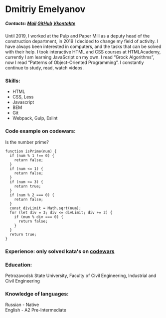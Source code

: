 # Dmitriy Emelyanov  
##### Contacts: [Mail](harnblaze@gmail.com)     [GitHub](https://github.com/harnblaze)  [Vkontakte](https://vk.com/d_m0n)  
Until 2019, I worked at the Pulp and Paper Mill as a deputy head of the construction department, in 2019 I decided to change my field of activity. I have always been interested in computers, and the tasks that can be solved with their help. I took interactive HTML and CSS courses at HTMLAcademy, currently I am learning JavaScript on my own. I read “Grock Algorithms”, now I read “Patterns of Object-Oriented Programming”. I constantly continue to study, read, watch videos.
### Skills:
* HTML
* CSS, Less
*  Javascript
* BEM
* Git
* Webpack, Gulp, Eslint
### Code example on codewars:
Is the number prime?
```
function isPrime(num) {
  if (num % 1 !== 0) {
    return false;
  }
  if (num <= 1) {
    return false;
  }
  if (num <= 3) {
    return true;
  }
  if (num % 2 === 0) {
    return false;
  }
  const divLimit = Math.sqrt(num);
  for (let div = 3; div <= divLimit; div += 2) {
    if (num % div === 0) {
      return false;
    }
  }
  return true;
}
```
### Experience: only solved kata's on [codewars](https://www.codewars.com/users/harn_blaze)
### Education:
Petrozavodsk State University,
Faculty of Civil Engineering, Industrial and Civil Engineering
### Knowledge of languages:
Russian - Native  
English  - A2 Pre-Intermediate  
